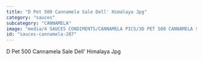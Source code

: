 ```yaml
---
title: "D Pet 500 Cannamela Sale Dell' Himalaya Jpg"
category: "sauces"
subcategory: "CANNAMELA"
image: "media/4 SAUCES CONDIMENTS/CANNAMELA PICS/3D PET 500 CANNAMELA SALE DELL' HIMALAYA_jpg.jpg"
id: "sauces-cannamela-287"
---
```


D Pet 500 Cannamela Sale Dell' Himalaya Jpg
